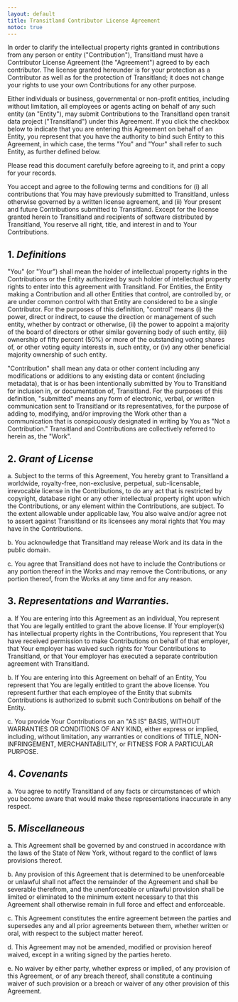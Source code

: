 ```yaml
---
layout: default
title: Transitland Contributor License Agreement
notoc: true
---
```


In order to clarify the intellectual property rights granted in contributions from any person or entity (&quot;Contribution&quot;), Transitland must have a Contributor License Agreement (the &quot;Agreement&quot;) agreed to by each contributor. The license granted hereunder is for your protection as a Contributor as well as for the protection of Transitland; it does not change your rights to use your own Contributions for any other purpose.

Either individuals or business, governmental or non-profit entities, including without limitation, all employees or agents acting on behalf of any such entity (an &quot;Entity&quot;), may submit Contributions to the Transitland open transit data project (&quot;Transitland&quot;) under this Agreement. If you click the checkbox below to indicate that you are entering this Agreement on behalf of an Entity, you represent that you have the authority to bind such Entity to this Agreement, in which case, the terms &quot;You&quot; and &quot;Your&quot; shall refer to such Entity, as further defined below.

Please read this document carefully before agreeing to it, and print a copy for your records.

You accept and agree to the following terms and conditions for (i) all contributions that You may have previously submitted to Transitland, unless otherwise governed by a written license agreement, and (ii) Your present and future Contributions submitted to Transitland. Except for the license granted herein to Transitland and recipients of software distributed by Transitland, You reserve all right, title, and interest in and to Your Contributions.

## 1. <em>Definitions</em>

&quot;You&quot; (or &quot;Your&quot;) shall mean the holder of intellectual property rights in the Contributions or the Entity authorized by such holder of intellectual property rights to enter into this agreement with Transitland. For Entities, the Entity making a Contribution and all other Entities that control, are controlled by, or are under common control with that Entity are considered to be a single Contributor. For the purposes of this definition, &quot;control&quot; means (i) the power, direct or indirect, to cause the direction or management of such entity, whether by contract or otherwise, (ii) the power to appoint a majority of the board of directors or other similar governing body of such entity, (iii) ownership of fifty percent (50%) or more of the outstanding voting shares of, or other voting equity interests in, such entity, or (iv) any other beneficial majority ownership of such entity.

&quot;Contribution&quot; shall mean any data or other content including any modifications or additions to any existing data or content (including metadata), that is or has been intentionally submitted by You to Transitland for inclusion in, or documentation of, Transitland. For the purposes of this definition, &quot;submitted&quot; means any form of electronic, verbal, or written communication sent to Transitland or its representatives, for the purpose of adding to, modifying, and/or improving the Work other than a communication that is conspicuously designated in writing by You as &quot;Not a Contribution.&quot; Transitland and Contributions are collectively referred to herein as, the &quot;Work&quot;.

## 2. <em>Grant of License</em>

a. Subject to the terms of this Agreement, You hereby grant to Transitland a worldwide, royalty-free, non-exclusive, perpetual, sub-licensable, irrevocable license in the Contributions, to do any act that is restricted by copyright, database right or any other intellectual property right upon which the Contributions, or any element within the Contributions, are subject. To the extent allowable under applicable law, You also waive and/or agree not to assert against Transitland or its licensees any moral rights that You may have in the Contributions.

b. You acknowledge that Transitland may release Work and its data in the public domain.

c. You agree that Transitland does not have to include the Contributions or any portion thereof in the Works and may remove the Contributions, or any portion thereof, from the Works at any time and for any reason.

## 3. <em>Representations and Warranties.</em>

a. If You are entering into this Agreement as an individual, You represent that You are legally entitled to grant the above license. If Your employer(s) has intellectual property rights in the Contributions, You represent that You have received permission to make Contributions on behalf of that employer, that Your employer has waived such rights for Your Contributions to Transitland, or that Your employer has executed a separate contribution agreement with Transitland.

b. If You are entering into this Agreement on behalf of an Entity, You represent that You are legally entitled to grant the above license. You represent further that each employee of the Entity that submits Contributions is authorized to submit such Contributions on behalf of the Entity.

c. You provide Your Contributions on an &quot;AS IS&quot; BASIS, WITHOUT WARRANTIES OR CONDITIONS OF ANY KIND, either express or implied, including, without limitation, any warranties or conditions of TITLE, NON- INFRINGEMENT, MERCHANTABILITY, or FITNESS FOR A PARTICULAR PURPOSE.

## 4. <em>Covenants</em>

a. You agree to notify Transitland of any facts or circumstances of which you become aware that would make these representations inaccurate in any respect.

## 5. <em>Miscellaneous</em>

a. This Agreement shall be governed by and construed in accordance with the laws of the State of New York, without regard to the conflict of laws provisions thereof.

b. Any provision of this Agreement that is determined to be unenforceable or unlawful shall not affect the remainder of the Agreement and shall be severable therefrom, and the unenforceable or unlawful provision shall be limited or eliminated to the minimum extent necessary to that this Agreement shall otherwise remain in full force and effect and enforceable.

c. This Agreement constitutes the entire agreement between the parties and supersedes any and all prior agreements between them, whether written or oral, with respect to the subject matter hereof.

d. This Agreement may not be amended, modified or provision hereof waived, except in a writing signed by the parties hereto.

e. No waiver by either party, whether express or implied, of any provision of this Agreement, or of any breach thereof, shall constitute a continuing waiver of such provision or a breach or waiver of any other provision of this Agreement.
